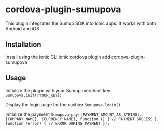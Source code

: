 # cordova-plugin-sumupova

This plugin integrates the Sumup SDK into Ionic apps. It works with both Android and iOS

## Installation
Install using the ionic CLI
ionic cordova plugin add cordova-plugin-sumupova

## Usage
Initialize the plugin with your Sumup merchant key
` Sumupova.init([YOUR_KEY]) `

Display the login page for the cashier
`Sumupova.login()`

Initialize the payment
`Sumupova.pay([PAYMENT_AMOUNT_AS_STRING], [COMPANY_NAME], [CURRENCY_NAME], function () {
  // PAYMENT SUCCESS
}, function (error) {
  // ERROR DURING PAYMENT
});`
